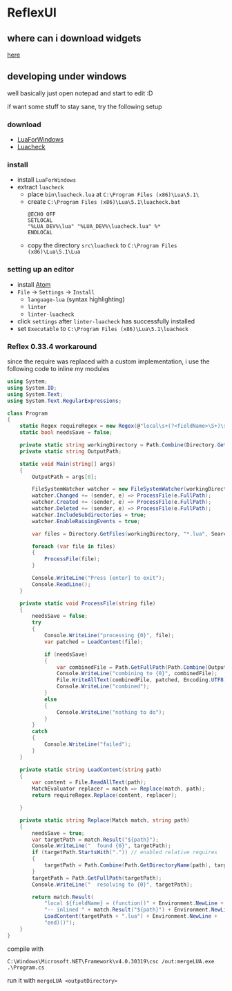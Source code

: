 # ReflexUI

## where can i download widgets
[here](https://bonuspunkt.github.io/ReflexUI)

## developing under windows
well basically just open notepad and start to edit :D

if want some stuff to stay sane, try the following setup

### download
- [LuaForWindows](https://code.google.com/p/luaforwindows/)
- [Luacheck](https://github.com/mpeterv/luacheck)

### install
- install `LuaForWindows`
- extract `luacheck`
  - place `bin\luacheck.lua` at `C:\Program Files (x86)\Lua\5.1\`
  - create `C:\Program Files (x86)\Lua\5.1\luacheck.bat`
    ``` batch
    @ECHO OFF
    SETLOCAL
    "%LUA_DEV%\lua" "%LUA_DEV%\luacheck.lua" %*
    ENDLOCAL

    ```
  - copy the directory `src\luacheck` to `C:\Program Files (x86)\Lua\5.1\Lua`

### setting up an editor
- install [Atom](http://atom.io)
- `File` -> `Settings` -> `Install`
  - `language-lua` (syntax highlighting)
  - `linter`
  - `linter-luacheck`
- click `settings` after `linter-luacheck` has successfully installed
- set `Executable` to `C:\Program Files (x86)\Lua\5.1\luacheck`


### Reflex 0.33.4 workaround
since the require was replaced with a custom implementation,
i use the following code to inline my modules
``` C#
using System;
using System.IO;
using System.Text;
using System.Text.RegularExpressions;

class Program
{
    static Regex requireRegex = new Regex(@"local\s+(?<fieldName>\S+)\s*=\s*require\s+""(?<path>[^""]+)""");
    static bool needsSave = false;

    private static string workingDirectory = Path.Combine(Directory.GetCurrentDirectory(), "base");
    private static string OutputPath;

    static void Main(string[] args)
    {
        OutputPath = args[0];

        FileSystemWatcher watcher = new FileSystemWatcher(workingDirectory, "*.lua");
        watcher.Changed += (sender, e) => ProcessFile(e.FullPath);
        watcher.Created += (sender, e) => ProcessFile(e.FullPath);
        watcher.Deleted += (sender, e) => ProcessFile(e.FullPath);
        watcher.IncludeSubdirectories = true;
        watcher.EnableRaisingEvents = true;

        var files = Directory.GetFiles(workingDirectory, "*.lua", SearchOption.AllDirectories);

        foreach (var file in files)
        {
            ProcessFile(file);
        }

        Console.WriteLine("Press [enter] to exit");
        Console.ReadLine();
    }

    private static void ProcessFile(string file)
    {
        needsSave = false;
        try
        {
            Console.WriteLine("processing {0}", file);
            var patched = LoadContent(file);

            if (needsSave)
            {
                var combinedFile = Path.GetFullPath(Path.Combine(OutputPath, Path.GetFileNameWithoutExtension(file) + ".lua"));
                Console.WriteLine("combining to {0}", combinedFile);
                File.WriteAllText(combinedFile, patched, Encoding.UTF8);
                Console.WriteLine("combined");
            }
            else
            {
                Console.WriteLine("nothing to do");
            }
        }
        catch
        {
            Console.WriteLine("failed");
        }
    }

    private static string LoadContent(string path)
    {
        var content = File.ReadAllText(path);
        MatchEvaluator replacer = match => Replace(match, path);
        return requireRegex.Replace(content, replacer);

    }

    private static string Replace(Match match, string path)
    {
        needsSave = true;
        var targetPath = match.Result("${path}");
        Console.WriteLine("  found {0}", targetPath);
        if (targetPath.StartsWith(".")) // enabled relative requires
        {
            targetPath = Path.Combine(Path.GetDirectoryName(path), targetPath);
        }
        targetPath = Path.GetFullPath(targetPath);
        Console.WriteLine("  resolving to {0}", targetPath);

        return match.Result(
            "local ${fieldName} = (function()" + Environment.NewLine +
            "-- inlined " + match.Result("${path}") + Environment.NewLine +
            LoadContent(targetPath + ".lua") + Environment.NewLine +
            "end)()");
    }
}
```
compile with
``` batch
C:\Windows\Microsoft.NET\Framework\v4.0.30319\csc /out:mergeLUA.exe .\Program.cs
```
run it with `mergeLUA <outputDirectory>`
